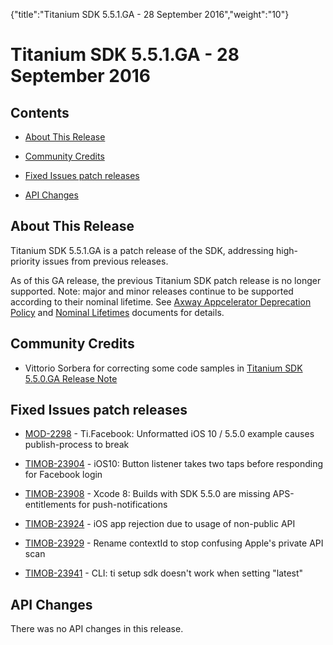{"title":"Titanium SDK 5.5.1.GA - 28 September 2016","weight":"10"} 

# Titanium SDK 5.5.1.GA - 28 September 2016

## Contents

*   [About This Release](#AboutThisRelease)
    
*   [Community Credits](#CommunityCredits)
    
*   [Fixed Issues patch releases](#FixedIssuespatchreleases)
    
*   [API Changes](#APIChanges)
    

## About This Release

Titanium SDK 5.5.1.GA is a patch release of the SDK, addressing high-priority issues from previous releases.

As of this GA release, the previous Titanium SDK patch release is no longer supported. Note: major and minor releases continue to be supported according to their nominal lifetime. See [Axway Appcelerator Deprecation Policy](/docs/appc/AMPLIFY_Appcelerator_Services_Overview/Axway_Appcelerator_Deprecation_Policy/) and [Nominal Lifetimes](/docs/appc/AMPLIFY_Appcelerator_Services_Overview/Axway_Appcelerator_Product_Lifecycle/#NominalLifetimes) documents for details.

## Community Credits

*   Vittorio Sorbera for correcting some code samples in [Titanium SDK 5.5.0.GA Release Note](/docs/appc/Titanium_SDK/Titanium_SDK_Release_Notes/Titanium_SDK_Release_Notes_5.x/Titanium_SDK_5.5.0.GA_Release_Note/)
    

## Fixed Issues patch releases

*   [MOD-2298](https://jira.appcelerator.org/browse/MOD-2298) - Ti.Facebook: Unformatted iOS 10 / 5.5.0 example causes publish-process to break
    
*   [TIMOB-23904](https://jira.appcelerator.org/browse/TIMOB-23904) - iOS10: Button listener takes two taps before responding for Facebook login
    
*   [TIMOB-23908](https://jira.appcelerator.org/browse/TIMOB-23908) - Xcode 8: Builds with SDK 5.5.0 are missing APS-entitlements for push-notifications
    
*   [TIMOB-23924](https://jira.appcelerator.org/browse/TIMOB-23924) - iOS app rejection due to usage of non-public API
    
*   [TIMOB-23929](https://jira.appcelerator.org/browse/TIMOB-23929) - Rename contextId to stop confusing Apple's private API scan
    
*   [TIMOB-23941](https://jira.appcelerator.org/browse/TIMOB-23941) - CLI: ti setup sdk doesn't work when setting "latest"
    

## API Changes

There was no API changes in this release.